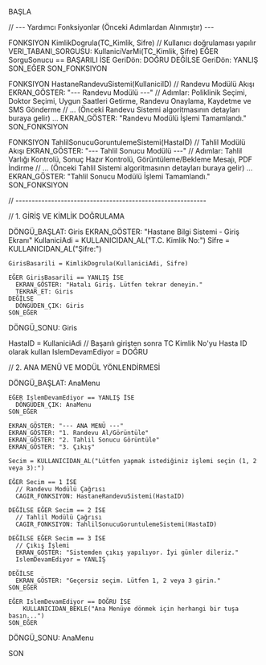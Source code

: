 BAŞLA

  // --- Yardımcı Fonksiyonlar (Önceki Adımlardan Alınmıştır) ---

  FONKSIYON KimlikDogrula(TC_Kimlik, Sifre)
    // Kullanıcı doğrulaması yapılır
    VERI_TABANI_SORGUSU: KullaniciVarMi(TC_Kimlik, Sifre)
    EĞER SorguSonucu == BAŞARILI İSE
      GeriDön: DOĞRU
    DEĞİLSE
      GeriDön: YANLIŞ
    SON_EĞER
  SON_FONKSIYON

  FONKSIYON HastaneRandevuSistemi(KullaniciID)
    // Randevu Modülü Akışı
    EKRAN_GÖSTER: "--- Randevu Modülü ---"
    // Adımlar: Poliklinik Seçimi, Doktor Seçimi, Uygun Saatleri Getirme, Randevu Onaylama, Kaydetme ve SMS Gönderme
    // ... (Önceki Randevu Sistemi algoritmasının detayları buraya gelir) ...
    EKRAN_GÖSTER: "Randevu Modülü İşlemi Tamamlandı."
  SON_FONKSIYON

  FONKSIYON TahlilSonucuGoruntulemeSistemi(HastaID)
    // Tahlil Modülü Akışı
    EKRAN_GÖSTER: "--- Tahlil Sonucu Modülü ---"
    // Adımlar: Tahlil Varlığı Kontrolü, Sonuç Hazır Kontrolü, Görüntüleme/Bekleme Mesajı, PDF İndirme
    // ... (Önceki Tahlil Sistemi algoritmasının detayları buraya gelir) ...
    EKRAN_GÖSTER: "Tahlil Sonucu Modülü İşlemi Tamamlandı."
  SON_FONKSIYON

  // -----------------------------------------------------------
  
  // 1. GİRİŞ VE KİMLİK DOĞRULAMA
  
  DÖNGÜ_BAŞLAT: Giris
    EKRAN_GÖSTER: "Hastane Bilgi Sistemi - Giriş Ekranı"
    KullaniciAdi = KULLANICIDAN_AL("T.C. Kimlik No:")
    Sifre = KULLANICIDAN_AL("Şifre:")
    
    GirisBasarili = KimlikDogrula(KullaniciAdi, Sifre)
    
    EĞER GirisBasarili == YANLIŞ İSE
      EKRAN_GÖSTER: "Hatalı Giriş. Lütfen tekrar deneyin."
      TEKRAR_ET: Giris
    DEĞİLSE
      DÖNGÜDEN_ÇIK: Giris
    SON_EĞER
  DÖNGÜ_SONU: Giris
  
  HastaID = KullaniciAdi // Başarılı girişten sonra TC Kimlik No'yu Hasta ID olarak kullan
  IslemDevamEdiyor = DOĞRU
  
  // 2. ANA MENÜ VE MODÜL YÖNLENDİRMESİ
  
  DÖNGÜ_BAŞLAT: AnaMenu
    
    EĞER IslemDevamEdiyor == YANLIŞ İSE
      DÖNGÜDEN_ÇIK: AnaMenu
    SON_EĞER
    
    EKRAN_GÖSTER: "--- ANA MENÜ ---"
    EKRAN_GÖSTER: "1. Randevu Al/Görüntüle"
    EKRAN_GÖSTER: "2. Tahlil Sonucu Görüntüle"
    EKRAN_GÖSTER: "3. Çıkış"
    
    Secim = KULLANICIDAN_AL("Lütfen yapmak istediğiniz işlemi seçin (1, 2 veya 3):")
    
    EĞER Secim == 1 İSE
      // Randevu Modülü Çağrısı
      CAGIR_FONKSIYON: HastaneRandevuSistemi(HastaID)
      
    DEĞİLSE EĞER Secim == 2 İSE
      // Tahlil Modülü Çağrısı
      CAGIR_FONKSIYON: TahlilSonucuGoruntulemeSistemi(HastaID)
      
    DEĞİLSE EĞER Secim == 3 İSE
      // Çıkış İşlemi
      EKRAN_GÖSTER: "Sistemden çıkış yapılıyor. İyi günler dileriz."
      IslemDevamEdiyor = YANLIŞ
      
    DEĞİLSE
      EKRAN_GÖSTER: "Geçersiz seçim. Lütfen 1, 2 veya 3 girin."
    SON_EĞER
    
    EĞER IslemDevamEdiyor == DOĞRU İSE
        KULLANICIDAN_BEKLE("Ana Menüye dönmek için herhangi bir tuşa basın...")
    SON_EĞER
    
  DÖNGÜ_SONU: AnaMenu

SON
